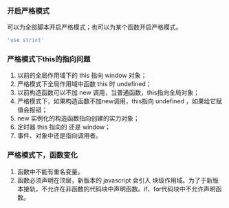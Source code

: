 ### 开启严格模式

可以为全部脚本开启严格模式；也可以为某个函数开启严格模式。

```js
'use strict'
```

### 严格模式下this的指向问题 

1. 以前的全局作用域下的 this 指向 window 对象；
2. 严格模式下全局作用域中函数 this 时 undefined；
3. 以前构造函数可以不加 new 调用，当普通函数，this指向全局对象；
4. 严格模式下，如果构造函数不加new调用，this指向 undefined ，如果给它赋值会报错；
5. new 实例化的构造函数指向创建的实力对象；
6. 定时器 this 指向的 还是 window；
7. 事件、对象中还是指向调用者。

### 严格模式下，函数变化

1. 函数中不能有重名变量。
2. 函数必须声明在顶层，新版本的 javascript 会引入 块级作用域。为了于新版本接轨，不允许在非函数的代码块中声明函数。if、for代码块中不允许声明函数。

### 